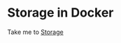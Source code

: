 # Storage in Docker

  Take me to [Storage](https://kodekloud.com/courses/certified-kubernetes-administrator-with-practice-tests/lectures/13350400)